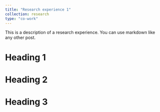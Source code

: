 ```yaml
---
title: "Research experience 1"
collection: research
type: "co-work"
---
```


This is a description of a research experience. You can use markdown like any other post.

Heading 1
======

Heading 2
======

Heading 3
======
